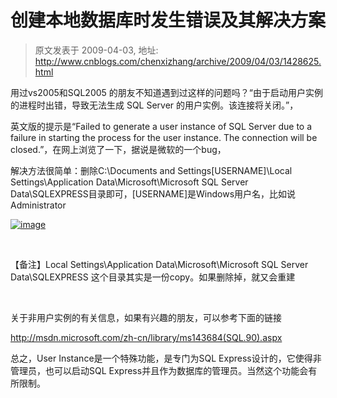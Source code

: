 # 创建本地数据库时发生错误及其解决方案 
> 原文发表于 2009-04-03, 地址: http://www.cnblogs.com/chenxizhang/archive/2009/04/03/1428625.html 


用过vs2005和SQL2005 的朋友不知道遇到过这样的问题吗？“由于启动用户实例的进程时出错，导致无法生成 SQL Server 的用户实例。该连接将关闭。”，

 英文版的提示是“Failed to generate a user instance of SQL Server due to a failure in starting the process for the user instance. The connection will be closed.”，在网上浏览了一下，据说是微软的一个bug，

 解决方法很简单：删除C:\Documents and Settings\[USERNAME]\Local Settings\Application Data\Microsoft\Microsoft SQL Server Data\SQLEXPRESS目录即可，[USERNAME]是Windows用户名，比如说Administrator

 [![image](http://www.cnblogs.com/images/cnblogs_com/chenxizhang/WindowsLiveWriter/16be32a86048_6C96/image_thumb.png "image")](http://www.cnblogs.com/images/cnblogs_com/chenxizhang/WindowsLiveWriter/16be32a86048_6C96/image_2.png) 

  

 【备注】Local Settings\Application Data\Microsoft\Microsoft SQL Server Data\SQLEXPRESS 这个目录其实是一份copy。如果删除掉，就又会重建

  

 关于非用户实例的有关信息，如果有兴趣的朋友，可以参考下面的链接

 <http://msdn.microsoft.com/zh-cn/library/ms143684(SQL.90).aspx>

 总之，User Instance是一个特殊功能，是专门为SQL Express设计的，它使得非管理员，也可以启动SQL Express并且作为数据库的管理员。当然这个功能会有所限制。

